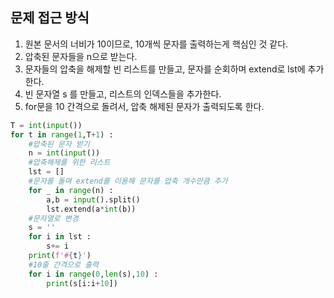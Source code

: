## 문제 접근 방식

1. 원본 문서의 너비가 10이므로, 10개씩 문자를 출력하는게 핵심인 것 같다.
2. 압축된 문자들을 n으로 받는다. 
3. 문자들의 압축을 해제할 빈 리스트를 만들고, 문자를 순회하며 extend로 lst에 추가한다.
4. 빈 문자열 s 를 만들고, 리스트의 인덱스들을 추가한다.
5. for문을 10 간격으로 돌려서, 압축 해제된 문자가 출력되도록 한다. 

```python
T = int(input())
for t in range(1,T+1) :
    #압축된 문자 받기 
    n = int(input())
    #압축해제를 위한 리스트
    lst = []
    #문자를 돌며 extend를 이용해 문자를 압축 개수만큼 추가
    for _ in range(n) :
        a,b = input().split()
        lst.extend(a*int(b))
    #문자열로 변경
    s = ''
    for i in lst :
        s+= i
    print(f'#{t}')
    #10줄 간격으로 출력 
    for i in range(0,len(s),10) :
        print(s[i:i+10])

```

